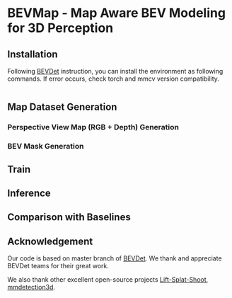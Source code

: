 # BEVMap - Map Aware BEV Modeling for 3D Perception

## Installation
Following [BEVDet](https://github.com/HuangJunJie2017/BEVDet/blob/master/docs/getting_started.md) instruction, you can install the environment as following commands. If error occurs, check torch and mmcv version compatibility. 
```
```


## Map Dataset Generation

### Perspective View Map (RGB + Depth) Generation

### BEV Mask Generation 

## Train 

## Inference 

## Comparison with Baselines

## Acknowledgement 

Our code is based on master branch of [BEVDet](https://github.com/HuangJunJie2017/BEVDet/tree/master). We thank and appreciate BEVDet teams for their great work. 

We also thank other excellent open-source projects [Lift-Splat-Shoot](https://github.com/nv-tlabs/lift-splat-shoot), [mmdetection3d](https://github.com/open-mmlab/mmdetection3d).